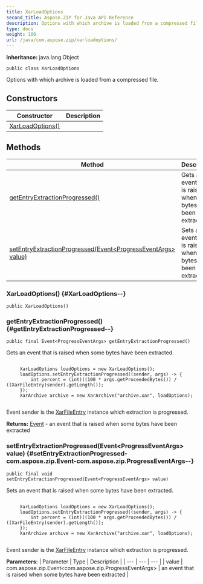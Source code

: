 ```yaml
---
title: XarLoadOptions
second_title: Aspose.ZIP for Java API Reference
description: Options with which archive is loaded from a compressed file.
type: docs
weight: 106
url: /java/com.aspose.zip/xarloadoptions/
---
```


**Inheritance:**
java.lang.Object
```
public class XarLoadOptions
```

Options with which archive is loaded from a compressed file.
## Constructors

| Constructor | Description |
| --- | --- |
| [XarLoadOptions()](#XarLoadOptions--) |  |
## Methods

| Method | Description |
| --- | --- |
| [getEntryExtractionProgressed()](#getEntryExtractionProgressed--) | Gets an event that is raised when some bytes have been extracted. |
| [setEntryExtractionProgressed(Event&lt;ProgressEventArgs&gt; value)](#setEntryExtractionProgressed-com.aspose.zip.Event-com.aspose.zip.ProgressEventArgs--) | Sets an event that is raised when some bytes have been extracted. |
### XarLoadOptions() {#XarLoadOptions--}
```
public XarLoadOptions()
```


### getEntryExtractionProgressed() {#getEntryExtractionProgressed--}
```
public final Event<ProgressEventArgs> getEntryExtractionProgressed()
```


Gets an event that is raised when some bytes have been extracted.

```

     XarLoadOptions loadOptions = new XarLoadOptions();
     loadOptions.setEntryExtractionProgressed((sender, args) -> {
         int percent = (int)((100 * args.getProceededBytes()) / ((XarFileEntry)sender).getLength());
     });
     XarArchive archive = new XarArchive("archive.xar", loadOptions);
 
```

Event sender is the [XarFileEntry](../../com.aspose.zip/xarfileentry) instance which extraction is progressed.

**Returns:**
[Event](../../com.aspose.zip/event) - an event that is raised when some bytes have been extracted
### setEntryExtractionProgressed(Event&lt;ProgressEventArgs&gt; value) {#setEntryExtractionProgressed-com.aspose.zip.Event-com.aspose.zip.ProgressEventArgs--}
```
public final void setEntryExtractionProgressed(Event<ProgressEventArgs> value)
```


Sets an event that is raised when some bytes have been extracted.

```

     XarLoadOptions loadOptions = new XarLoadOptions();
     loadOptions.setEntryExtractionProgressed((sender, args) -> {
         int percent = (int)((100 * args.getProceededBytes()) / ((XarFileEntry)sender).getLength());
     });
     XarArchive archive = new XarArchive("archive.xar", loadOptions);
 
```

Event sender is the [XarFileEntry](../../com.aspose.zip/xarfileentry) instance which extraction is progressed.

**Parameters:**
| Parameter | Type | Description |
| --- | --- | --- |
| value | com.aspose.zip.Event&lt;com.aspose.zip.ProgressEventArgs&gt; | an event that is raised when some bytes have been extracted |

